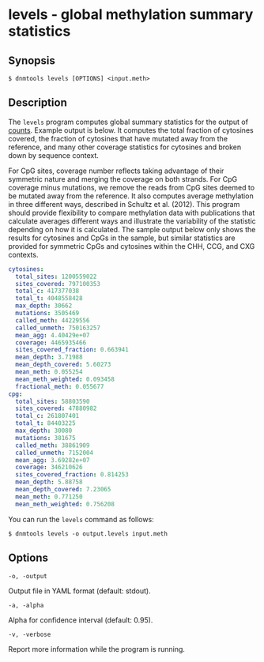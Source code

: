 # levels - global methylation summary statistics

## Synopsis

```console
$ dnmtools levels [OPTIONS] <input.meth>
```

## Description

The `levels` program computes global summary statistics for the output
of [counts](../counts). Example output is below. It computes the total
fraction of cytosines covered, the fraction of cytosines that have
mutated away from the reference, and many other coverage statistics
for cytosines and broken down by sequence context.

For CpG sites, coverage number reflects taking advantage of their
symmetric nature and merging the coverage on both strands. For CpG
coverage minus mutations, we remove the reads from CpG sites deemed to
be mutated away from the reference. It also computes average
methylation in three different ways, described in Schultz et al.
(2012). This program should provide flexibility to compare methylation
data with publications that calculate averages different ways and
illustrate the variability of the statistic depending on how it is
calculated. The sample output below only shows the results for
cytosines and CpGs in the sample, but similar statistics are provided
for symmetric CpGs and cytosines within the CHH, CCG, and CXG
contexts.

```yaml
cytosines:
  total_sites: 1200559022
  sites_covered: 797100353
  total_c: 417377038
  total_t: 4048558428
  max_depth: 30662
  mutations: 3505469
  called_meth: 44229556
  called_unmeth: 750163257
  mean_agg: 4.40429e+07
  coverage: 4465935466
  sites_covered_fraction: 0.663941
  mean_depth: 3.71988
  mean_depth_covered: 5.60273
  mean_meth: 0.055254
  mean_meth_weighted: 0.093458
  fractional_meth: 0.055677
cpg:
  total_sites: 58803590
  sites_covered: 47880982
  total_c: 261807401
  total_t: 84403225
  max_depth: 30080
  mutations: 381675
  called_meth: 38861909
  called_unmeth: 7152004
  mean_agg: 3.69282e+07
  coverage: 346210626
  sites_covered_fraction: 0.814253
  mean_depth: 5.88758
  mean_depth_covered: 7.23065
  mean_meth: 0.771250
  mean_meth_weighted: 0.756208
```

You can run the `levels` command as follows:
```console
$ dnmtools levels -o output.levels input.meth
```

## Options

```console
-o, -output
```
Output file in YAML format (default: stdout).

```console
-a, -alpha
```
Alpha for confidence interval (default: 0.95).

```console
-v, -verbose
```
Report more information while the program is running.
